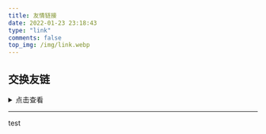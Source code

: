 ```yaml
---
title: 友情链接
date: 2022-01-23 23:18:43
type: "link"
comments: false
top_img: /img/link.webp
---
```


##  交换友链


<details>
<summary>点击查看</summary>

---

Testing

</details>

---
test
